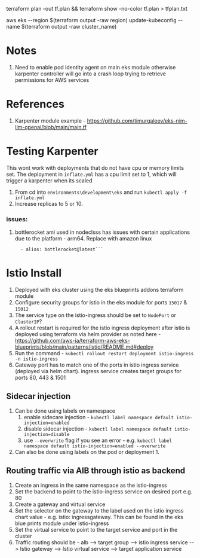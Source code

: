

terraform plan -out tf.plan && terraform show -no-color tf.plan > tfplan.txt

aws eks --region $(terraform output -raw region) update-kubeconfig --name $(terraform output -raw cluster_name)

# Notes
1. Need to enable pod identity agent on main eks module otherwise karpenter controller will go into a crash loop trying to retrieve permissions for AWS services

# References
1. Karpenter module example - https://github.com/timurgaleev/eks-nim-llm-openai/blob/main/main.tf 

# Testing Karpenter
This wont work with deployments that do not have cpu or memory limits set. The deployment in `inflate.yml` has a cpu limit set to 1, which will trigger a karpenter when its scaled
1. From cd into `environments\development\eks` and run `kubectl apply -f inflate.yml`
2. Increase replicas to 5 or 10.

### issues:
1. bottlerocket ami used in nodeclsss has issues with certain applications due to the platform - arm64. Replace with amazon linux
      ```amiSelectorTerms:
        - alias: bottlerocket@latest```  

# Istio Install
1. Deployed with eks cluster using the eks blueprints addons terraform module
2. Configure security groups for istio in the eks module for ports `15017` & `15012`
3. The service type on the istio-ingress should be set to `NodePort` or `ClusterIP`?
4. A rollout restart is required for the istio ingress deployment after istio is deployed using terraform via helm provider as noted here - https://github.com/aws-ia/terraform-aws-eks-blueprints/blob/main/patterns/istio/README.md#deploy
5. Run the command - `kubectl rollout restart deployment istio-ingress -n istio-ingress`
6. Gateway port has to match one of the ports in istio ingress service (deployed via helm chart). ingress service creates target groups for ports 80, 443 & 1501

## Sidecar injection
1. Can be done using labels on namespace
   1. enable sidecare injection - `kubectl label namespace default istio-injection=enabled`
   2. disable sidecar injection - `kubectl label namespace default istio-injection=disable`
   3. use `--overwrite` flag if you see an error - e.g. `kubectl label namespace default istio-injection=enabled --overwrite`
2. Can also be done using labels on the pod or deployment 
   1. 

## Routing traffic via AlB through istio as backend
1. Create an ingress in the same namespace as the istio-ingress 
2. Set the backend to point to the istio-ingress service on desired port e.g. 80
3. Create a gateway and virtual service
4. Set the selector on the gateway to the label used on the istio ingress chart value - e.g. istio: ingressgateway. This can be found in the eks blue prints module under istio-ingress
5. Set the virtual service to point to the target service and port in the cluster
6. Traffic routing should be -  alb --> target group --> istio ingress service --> Istio gateway --> Istio virtual service --> target application service